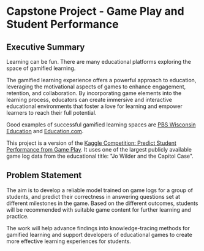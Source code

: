# Capstone Project - Game Play and Student Performance

## Executive Summary

Learning can be fun. There are many educational platforms exploring the space of gamified learning. 

The gamified learning experience offers a powerful approach to education, leveraging the motivational aspects of games to enhance engagement, retention, and collaboration. By incorporating game elements into the learning process, educators can create immersive and interactive educational environments that foster a love for learning and empower learners to reach their full potential.

Good examples of successful gamified learning spaces are [PBS Wisconsin Education](https://pbswisconsineducation.org/) and [Education.com](https://www.education.com/games/).

This project is a version of the [Kaggle Competition: Predict Student Performance from Game Play](https://www.kaggle.com/competitions/predict-student-performance-from-game-play/overview). It uses one of the largest publicly available game log data from the educational title: "Jo Wilder and the Capitol Case".


## Problem Statement

The aim is to develop a reliable model trained on game logs for a group of students, and predict their correctness in answering questions set at different milestones in the game. Based on the different outcomes, students will be recommended with suitable game content for further learning and practice. 

The work will help advance findings into knowledge-tracing methods for gamified learning and support developers of educational games to create more effective learning experiences for students.
